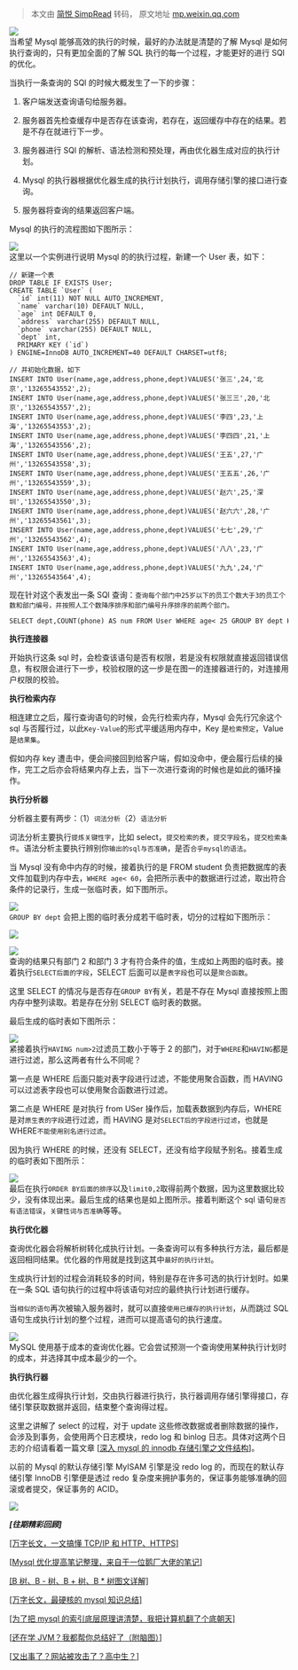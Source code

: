 > 本文由 [简悦 SimpRead](http://ksria.com/simpread/) 转码， 原文地址 [mp.weixin.qq.com](https://mp.weixin.qq.com/s?__biz=MzU1MzE4OTU0OQ==&mid=2247483958&idx=1&sn=9ec13738865607910143ec9db8e9bb38&scene=21#wechat_redirect)

![](https://mmbiz.qpic.cn/mmbiz_jpg/IJUXwBNpKlgxA0d2BJwVrnKAAGoN8y1ricPvgNlS8PXvcq1gyDmcvWe98866Q0oTUSsHrdoPiakEIXic9wVWOAP9g/640?wx_fmt=jpeg)  
当希望 Mysql 能够高效的执行的时候，最好的办法就是清楚的了解 Mysql 是如何执行查询的，只有更加全面的了解 SQL 执行的每一个过程，才能更好的进行 SQl 的优化。

当执行一条查询的 SQl 的时候大概发生了一下的步骤：

1.  客户端发送查询语句给服务器。

2.  服务器首先检查缓存中是否存在该查询，若存在，返回缓存中存在的结果。若是不存在就进行下一步。

3.  服务器进行 SQl 的解析、语法检测和预处理，再由优化器生成对应的执行计划。

4.  Mysql 的执行器根据优化器生成的执行计划执行，调用存储引擎的接口进行查询。

5.  服务器将查询的结果返回客户端。


Mysql 的执行的流程图如下图所示：

![](https://mmbiz.qpic.cn/mmbiz_png/IJUXwBNpKlgxA0d2BJwVrnKAAGoN8y1rG19dsdTPNdTu1nokybShH4oibicyoDw6DKhXFLLFJ55rvIpQlwLU3hcA/640?wx_fmt=png)  
这里以一个实例进行说明 Mysql 的的执行过程，新建一个 User 表，如下：



```
// 新建一个表
DROP TABLE IF EXISTS User;
CREATE TABLE `User` (
  `id` int(11) NOT NULL AUTO_INCREMENT,
  `name` varchar(10) DEFAULT NULL,
  `age` int DEFAULT 0,
  `address` varchar(255) DEFAULT NULL,
  `phone` varchar(255) DEFAULT NULL,
  `dept` int,
  PRIMARY KEY (`id`)
) ENGINE=InnoDB AUTO_INCREMENT=40 DEFAULT CHARSET=utf8;

// 并初始化数据，如下
INSERT INTO User(name,age,address,phone,dept)VALUES('张三',24,'北京','13265543552',2);
INSERT INTO User(name,age,address,phone,dept)VALUES('张三三',20,'北京','13265543557',2);
INSERT INTO User(name,age,address,phone,dept)VALUES('李四',23,'上海','13265543553',2);
INSERT INTO User(name,age,address,phone,dept)VALUES('李四四',21,'上海','13265543556',2);
INSERT INTO User(name,age,address,phone,dept)VALUES('王五',27,'广州','13265543558',3);
INSERT INTO User(name,age,address,phone,dept)VALUES('王五五',26,'广州','13265543559',3);
INSERT INTO User(name,age,address,phone,dept)VALUES('赵六',25,'深圳','13265543550',3);
INSERT INTO User(name,age,address,phone,dept)VALUES('赵六六',28,'广州','13265543561',3);
INSERT INTO User(name,age,address,phone,dept)VALUES('七七',29,'广州','13265543562',4);
INSERT INTO User(name,age,address,phone,dept)VALUES('八八',23,'广州','13265543563',4);
INSERT INTO User(name,age,address,phone,dept)VALUES('九九',24,'广州','13265543564',4);
```

现在针对这个表发出一条 SQl 查询：`查询每个部门中25岁以下的员工个数大于3的员工个数和部门编号，并按照人工个数降序排序和部门编号升序排序的前两个部门。`

```
SELECT dept,COUNT(phone) AS num FROM User WHERE age< 25 GROUP BY dept HAVING num >= 3 ORDER BY num DESC,dept ASC LIMIT 0,2;
```

**执行连接器**

开始执行这条 sql 时，会检查该语句是否有权限，若是没有权限就直接返回错误信息，有权限会进行下一步，校验权限的这一步是在图一的连接器进行的，对连接用户权限的校验。

**执行检索内存**

相连建立之后，履行查询语句的时候，会先行检索内存，Mysql 会先行冗余这个 sql 与否履行过，以此`Key-Value`的形式平缓适用内存中，Key 是`检索预定`，Value 是`结果集`。

假如内存 key 遭击中，便会间接回到给客户端，假如没命中，便会履行后续的操作，完工之后亦会将结果内存上去，当下一次进行查询的时候也是如此的循环操作。

**执行分析器**

分析器主要有两步：（1）`词法分析`（2）`语法分析`

词法分析主要执行`提炼关键性字`，比如 select，`提交检索的表`，`提交字段名`，`提交检索条件`。语法分析主要执行辨别你`输出的sql与否准确`，是否`合乎mysql的语法`。

当 Mysql 没有命中内存的时候，接着执行的是 FROM student 负责把数据库的表文件加载到内存中去，`WHERE age< 60`，会把所示表中的数据进行过滤，取出符合条件的记录行，生成一张临时表，如下图所示。

![](https://mmbiz.qpic.cn/mmbiz_png/IJUXwBNpKlgxA0d2BJwVrnKAAGoN8y1rxQHJVEfIbvw2dfpH6M9cDAgNibSwM5SpictOHRuiabMtzib0gZxq9qKN5w/640?wx_fmt=png)  
`GROUP BY dept` 会把上图的临时表分成若干临时表，切分的过程如下图所示：

![](https://mmbiz.qpic.cn/mmbiz_png/IJUXwBNpKlgxA0d2BJwVrnKAAGoN8y1raICExbrT26iajc9HrTACIcKEIfHayXiaU5HcfVCpfa57lHuNo4N9icTxA/640?wx_fmt=png)

![](https://mmbiz.qpic.cn/mmbiz_png/IJUXwBNpKlgxA0d2BJwVrnKAAGoN8y1rpnppUKwwVxXUpsjKmLSEJlicNKcBDxnExgSTuf90iaOUp1icicCia3FHP0A/640?wx_fmt=png)  
查询的结果只有部门 2 和部门 3 才有符合条件的值，生成如上两图的临时表。接着执行`SELECT后面的字段`，SELECT 后面可以是`表字段`也可以是`聚合函数`。

这里 SELECT 的情况与是否存在`GROUP BY`有关，若是不存在 Mysql 直接按照上图内存中整列读取。若是存在分别 SELECT 临时表的数据。

最后生成的临时表如下图所示：

![](https://mmbiz.qpic.cn/mmbiz_png/IJUXwBNpKlgxA0d2BJwVrnKAAGoN8y1rDalYpEEOJX7lhjLe2vd2sVpD6FUIRL1icCEY1j4eibM6ZGibPVJHpegoA/640?wx_fmt=png)  
紧接着执行`HAVING num>2`过滤员工数小于等于 2 的部门，对于`WHERE`和`HAVING`都是进行过滤，那么这两者有什么不同呢？

第一点是 WHERE 后面只能对表字段进行过滤，不能使用聚合函数，而 HAVING 可以过滤表字段也可以使用聚合函数进行过滤。

第二点是 WHERE 是对执行 from USer 操作后，加载表数据到内存后，WHERE 是对`原生表的字段`进行过滤，而 HAVING 是对`SELECT后的字段进行过滤`，也就是 WHERE`不能使用别名进行过滤`。

因为执行 WHERE 的时候，还没有 SELECT，还没有给字段赋予别名。接着生成的临时表如下图所示：

![](https://mmbiz.qpic.cn/mmbiz_png/IJUXwBNpKlgxA0d2BJwVrnKAAGoN8y1rgnFJh9ARWTKSYS7PYhN4icrSMPC0ual4tnKrcE08NiadEHq80gAwsREg/640?wx_fmt=png)  
最后在执行`ORDER BY后面的排序`以及`limit0,2`取得前两个数据，因为这里数据比较少，没有体现出来。最后生成的结果也是如上图所示。接着判断这个 sql 语句`是否有语法错误`，`关键性词与否准确`等等。

**执行优化器**

查询优化器会将解析树转化成执行计划。一条查询可以有多种执行方法，最后都是返回相同结果。优化器的作用就是找到这其中`最好的执行计划`。

生成执行计划的过程会消耗较多的时间，特别是存在许多可选的执行计划时。如果在一条 SQL 语句执行的过程中将该语句对应的最终执行计划进行缓存。

当`相似的语句`再次被输入服务器时，就可以直接`使用已缓存的执行计划`，从而跳过 SQL 语句生成执行计划的整个过程，进而可以提高语句的执行速度。

![](https://mmbiz.qpic.cn/mmbiz_png/IJUXwBNpKlgxA0d2BJwVrnKAAGoN8y1rlZibDIXzy4rwiaFDKGvY1hUNXN1ibAU3YLVIe5wsp1KDtc2AqRibicJgcOA/640?wx_fmt=png)  
MySQL 使用基于成本的查询优化器。它会尝试预测一个查询使用某种执行计划时的成本，并选择其中成本最少的一个。

**执行执行器**

由优化器生成得执行计划，交由执行器进行执行，执行器调用存储引擎得接口，存储引擎获取数据并返回，结束整个查询得过程。

这里之讲解了 select 的过程，对于 update 这些修改数据或者删除数据的操作，会涉及到事务，会使用两个日志模块，redo log 和 binlog 日志。具体对这两个日志的介绍请看着一篇文章 [[深入 mysql 的 innodb 存储引擎之文件结构](http://mp.weixin.qq.com/s?__biz=MzU1MzE4OTU0OQ==&mid=2247483943&idx=1&sn=e1564312d22eb52e537fa77ab8807dbf&chksm=fbf7ebe5cc8062f38ec6cac2eb9f0d60a148919a93be5216cc6f9029fe47608fb71b45f06173&scene=21#wechat_redirect)]。

以前的 Mysql 的默认存储引擎 MyISAM 引擎是没 redo log 的，而现在的默认存储引擎 InnoDB 引擎便是透过 redo 复杂度来拥护事务的，保证事务能够准确的回滚或者提交，保证事务的 ACID。

![](https://mmbiz.qpic.cn/mmbiz_jpg/IJUXwBNpKlgxA0d2BJwVrnKAAGoN8y1rlJGOyhMY3Pf850wY6UITXBAlpGLEibvQD4v2roCZ7Fb3EtSrHL6W2kw/640?wx_fmt=jpeg)

_**[往期精彩回顾]**_

[[万字长文，一文搞懂 TCP/IP 和 HTTP、HTTPS]](http://mp.weixin.qq.com/s?__biz=MzU1MzE4OTU0OQ==&mid=2247483880&idx=1&sn=b4b71f169dddc41925814ab4e5bc208b&chksm=fbf7e82acc80613c2f9d2e11aba576dd5d367140ab74c33f6b79e0e6a3cbb84e388a50fded7d&scene=21#wechat_redirect)

[[Mysql 优化提高笔记整理，来自于一位鹅厂大佬的笔记](http://mp.weixin.qq.com/s?__biz=MzU1MzE4OTU0OQ==&mid=2247483938&idx=1&sn=3d97fd3aa5601834138b33e3dddfc544&chksm=fbf7ebe0cc8062f69320ea0b10d92bea8c123801cd15fa1870c91ad29e62c503185e46111716&scene=21#wechat_redirect)] 

[[B 树、B - 树、B + 树、B * 树图文详解]](http://mp.weixin.qq.com/s?__biz=MzU1MzE4OTU0OQ==&mid=2247483924&idx=1&sn=54f8069ebf3e289c9d05c56c839d57ff&chksm=fbf7ebd6cc8062c0acdbaaadd09bca7a01e050cbbbd8f281b95d6c32db77203cea8266d5715f&scene=21#wechat_redirect)

[[万字长文，最硬核的 mysql 知识总结]](http://mp.weixin.qq.com/s?__biz=MzU1MzE4OTU0OQ==&mid=2247483886&idx=2&sn=3b9a0dde6fa9b06f3fba6a0aeca83820&chksm=fbf7e82ccc80613ab4eeda8ced91d6b6b6c8143693e864711de395f112a7f1cdef257ec26ecb&scene=21#wechat_redirect)

[[为了把 mysql 的索引底层原理讲清楚，我把计算机翻了个底朝天]](http://mp.weixin.qq.com/s?__biz=MzU1MzE4OTU0OQ==&mid=2247483934&idx=1&sn=e95a47a8255ac4a814a53afbc54e513a&chksm=fbf7ebdccc8062cab93bec95d884c8a11f6fb054caa3b1b8e4c6b6ee466944ff2a8b0affd695&scene=21#wechat_redirect)

[[还在学 JVM？我都帮你总结好了（附脑图）](http://mp.weixin.qq.com/s?__biz=MzU1MzE4OTU0OQ==&mid=2247483948&idx=1&sn=ee9b3ad4dd1dadd174984d1cedb5760a&chksm=fbf7ebeecc8062f8dfe2df001d0f82c4b24f03c6523b0ac5cb15466866c01e29d570ce26c6fb&scene=21#wechat_redirect)]

[[又出事了？网站被攻击了？高中生？](http://mp.weixin.qq.com/s?__biz=MzU1MzE4OTU0OQ==&mid=2247483953&idx=1&sn=ed571975237e362c65f7121b77e3ca3f&chksm=fbf7ebf3cc8062e5209f02562860de610ec9c8d074ff6d8a7b38d1a408812e490712ac22ac47&scene=21#wechat_redirect)]